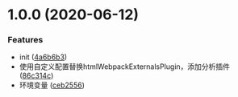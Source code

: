 # 1.0.0 (2020-06-12)


### Features

* init ([4a6b6b3](https://github.com/ZzZzzzxc/webpack-learning/commit/4a6b6b393cd930432e01434a15e2c2b386dd8c2a))
* 使用自定义配置替换htmlWebpackExternalsPlugin，添加分析插件 ([86c314c](https://github.com/ZzZzzzxc/webpack-learning/commit/86c314cd15fc2b62e80385ff999624972a7141db))
* 环境变量 ([ceb2556](https://github.com/ZzZzzzxc/webpack-learning/commit/ceb25560c7e4244359e65f7f3d1ce6fe3e85d9d7))



